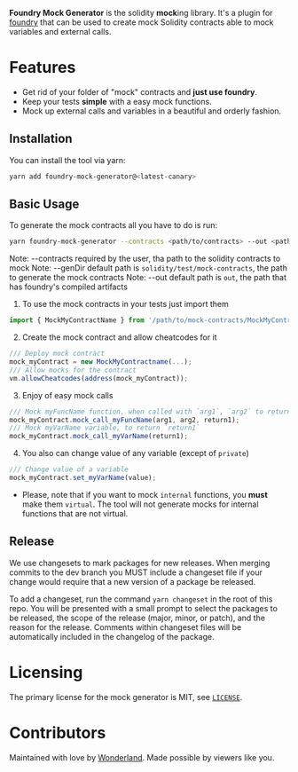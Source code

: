 **Foundry Mock Generator** is the solidity **mock**ing library. It's a plugin for
[foundry](https://github.com/foundry-rs/foundry) that can be used to create mock Solidity
contracts able to mock variables and external calls.

# Features

- Get rid of your folder of "mock" contracts and **just use
  foundry**.
- Keep your tests **simple** with a easy mock functions.
- Mock up external calls and variables in a beautiful and orderly fashion.

## Installation

You can install the tool via yarn:

```bash
yarn add foundry-mock-generator@<latest-canary>
```

## Basic Usage

To generate the mock contracts all you have to do is run:

```bash
yarn foundry-mock-generator --contracts <path/to/contracts> --out <path/to/foundry/out> --genDir <path/to/generate/contracts>
```

Note: --contracts required by the user, tha path to the solidity contracts to mock
Note: --genDir default path is `solidity/test/mock-contracts`, the path to generate the mock contracts
Note: --out default path is `out`, the path that has foundry's compiled artifacts

1. To use the mock contracts in your tests just import them

```JavaScript
import { MockMyContractName } from '/path/to/mock-contracts/MockMyContractName.sol'
```

2. Create the mock contract and allow cheatcodes for it

```JavaScript
/// Deploy mock contract
mock_myContract = new MockMyContractname(...);
/// Allow mocks for the contract
vm.allowCheatcodes(address(mock_myContract));
```

3. Enjoy of easy mock calls

```JavaScript
/// Mock myFuncName function, when called with `arg1`, `arg2` to return `return1`
mock_myContract.mock_call_myFuncName(arg1, arg2, return1);
/// Mock myVarName variable, to return `return1`
mock_myContract.mock_call_myVarName(return1);
```

4. You also can change value of any variable (except of `private`)

```JavaScript
/// Change value of a variable
mock_myContract.set_myVarName(value);
```

- Please, note that if you want to mock `internal` functions, you **must** make them `virtual`. The tool will not generate mocks for internal functions that are not virtual.

## Release

We use changesets to mark packages for new releases. When merging commits to the dev branch you MUST include a changeset file if your change would require that a new version of a package be released.

To add a changeset, run the command `yarn changeset` in the root of this repo. You will be presented with a small prompt to select the packages to be released, the scope of the release (major, minor, or patch), and the reason for the release. Comments within changeset files will be automatically included in the changelog of the package.

# Licensing

The primary license for the mock generator is MIT, see [`LICENSE`](./LICENSE).

# Contributors

Maintained with love by [Wonderland](https://defi.sucks). Made possible by viewers like you.
